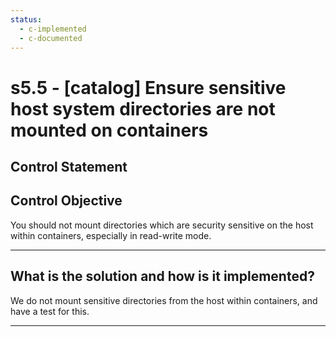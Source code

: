 ```yaml
---
status:
  - c-implemented
  - c-documented
---
```


# s5.5 - \[catalog\] Ensure sensitive host system directories are not mounted on containers

## Control Statement

## Control Objective

You should not mount directories which are security sensitive on the host within containers, especially in read-write mode.

______________________________________________________________________

## What is the solution and how is it implemented?

We do not mount sensitive directories from the host within containers, and have a test for this.

______________________________________________________________________
